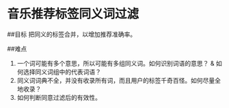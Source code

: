 # 音乐推荐标签同义词过滤

##目标
把同义的标签合并，以增加推荐准确率。

##难点
1. 一个词可能有多个意思，所以可能有多组同义词。如何识别词语的意思？ & 如何选择同义词组中的代表词语？
2. 同义词词典不全，并没有收录所有词，而且用户的标签千奇百怪。如何尽量全地收录？
3. 如何判断同意过滤后的有效性。



